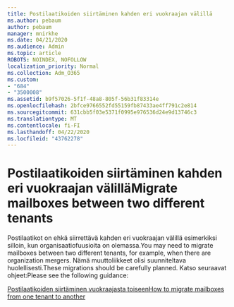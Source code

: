 ```yaml
---
title: Postilaatikoiden siirtäminen kahden eri vuokraajan välillä
ms.author: pebaum
author: pebaum
manager: mnirkhe
ms.date: 04/21/2020
ms.audience: Admin
ms.topic: article
ROBOTS: NOINDEX, NOFOLLOW
localization_priority: Normal
ms.collection: Adm_O365
ms.custom:
- "684"
- "3500008"
ms.assetid: b9f57026-5f1f-48a8-805f-56b31f83314e
ms.openlocfilehash: 2bfce9766552fd55159fb87433ae4ff791c2e814
ms.sourcegitcommit: 631cbb5f03e5371f0995e976536d24e9d13746c3
ms.translationtype: MT
ms.contentlocale: fi-FI
ms.lasthandoff: 04/22/2020
ms.locfileid: "43762278"
---
```

# <a name="migrate-mailboxes-between-two-different-tenants"></a><span data-ttu-id="14f8a-102">Postilaatikoiden siirtäminen kahden eri vuokraajan välillä</span><span class="sxs-lookup"><span data-stu-id="14f8a-102">Migrate mailboxes between two different tenants</span></span>

<span data-ttu-id="14f8a-103">Postilaatikot on ehkä siirrettävä kahden eri vuokraajan välillä esimerkiksi silloin, kun organisaatiofuusioita on olemassa.</span><span class="sxs-lookup"><span data-stu-id="14f8a-103">You may need to migrate mailboxes between two different tenants, for example, when there are organization mergers.</span></span> <span data-ttu-id="14f8a-104">Nämä muuttoliikkeet olisi suunniteltava huolellisesti.</span><span class="sxs-lookup"><span data-stu-id="14f8a-104">These migrations should be carefully planned.</span></span> <span data-ttu-id="14f8a-105">Katso seuraavat ohjeet:</span><span class="sxs-lookup"><span data-stu-id="14f8a-105">Please see the following guidance:</span></span>
  
[<span data-ttu-id="14f8a-106">Postilaatikoiden siirtäminen vuokraajasta toiseen</span><span class="sxs-lookup"><span data-stu-id="14f8a-106">How to migrate mailboxes from one tenant to another</span></span>](https://docs.microsoft.com/Exchange/mailbox-migration/migrate-mailboxes-across-tenants)
  